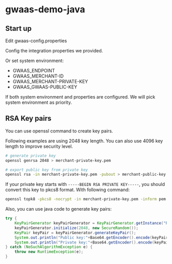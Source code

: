 # gwaas-demo-java

## Start up

Edit gwaas-config.properties

Config the integration properties we provided.

Or set system environment:

- GWAAS_ENDPOINT
- GWAAS_MERCHANT-ID
- GWAAS_MERCHANT-PRIVATE-KEY
- GWAAS_GWAAS-PUBLIC-KEY

If both system environment and properties are configured. We will pick system environment as priority.

## RSA Key pairs

You can use openssl command to create key pairs.

Following examples are using 2048 key length. You can also use 4096 key length to improve security level.

```bash
# generate private key
openssl genrsa 2048 > merchant-private-key.pem

# export public key from private key
openssl rsa -in merchant-private-key.pem -pubout > merchant-public-key.pem
```

If your private key starts with `-----BEGIN RSA PRIVATE KEY-----`, you should convert this key to pkcs8 format.
With following command:
```bash
openssl topk8 -pkcs8 -nocrypt -in merchant-private-key.pem -inform pem -outform pem -out merchant-private-pkcs8-key.pem
```

Also, you can use java code to generate key pairs:
```java
try {
    KeyPairGenerator keyPairGenerator = KeyPairGenerator.getInstance("RSA");
    keyPairGenerator.initialize(2048, new SecureRandom());
    KeyPair keyPair = keyPairGenerator.generateKeyPair();
    System.out.println("Public key:"+Base64.getEncoder().encode(keyPair.getPublic().getEncoded()));
    System.out.println("Private key:"+Base64.getEncoder().encode(keyPair.getPrivate().getEncoded()));
} catch (NoSuchAlgorithmException e) {
    throw new RuntimeException(e);
}
```
